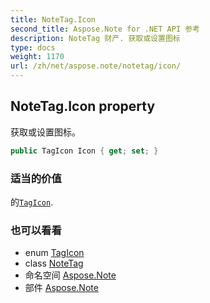 ```yaml
---
title: NoteTag.Icon
second_title: Aspose.Note for .NET API 参考
description: NoteTag 财产. 获取或设置图标
type: docs
weight: 1170
url: /zh/net/aspose.note/notetag/icon/
---
```

## NoteTag.Icon property

获取或设置图标。

```csharp
public TagIcon Icon { get; set; }
```

### 适当的价值

的[`TagIcon`](../../tagicon/).

### 也可以看看

* enum [TagIcon](../../tagicon/)
* class [NoteTag](../)
* 命名空间 [Aspose.Note](../../notetag/)
* 部件 [Aspose.Note](../../../)



